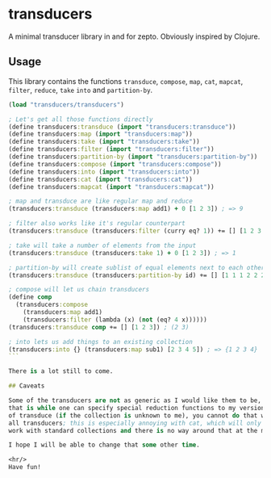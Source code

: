 # transducers

A minimal transducer library in and for zepto.
Obviously inspired by Clojure.

## Usage

This library contains the functions `transduce`, `compose`,
`map`, `cat`, `mapcat`, `filter`, `reduce`, `take` `into` and
`partition-by`.

````clojure
(load "transducers/transducers")

; Let's get all those functions directly
(define transducers:transduce (import "transducers:transduce"))
(define transducers:map (import "transducers:map"))
(define transducers:take (import "transducers:take"))
(define transducers:filter (import "transducers:filter"))
(define transducers:partition-by (import "transducers:partition-by"))
(define transducers:compose (import "transducers:compose"))
(define transducers:into (import "transducers:into"))
(define transducers:cat (import "transducers:cat"))
(define transducers:mapcat (import "transducers:mapcat"))

; map and transduce are like regular map and reduce
(transducers:transduce (transducers:map add1) + 0 [1 2 3]) ; => 9

; filter also works like it's regular counterpart
(transducers:transduce (transducers:filter (curry eq? 1)) += [] [1 2 3 1]) ; => (1 1)

; take will take a number of elements from the input
(transducers:transduce (transducers:take 1) + 0 [1 2 3]) ; => 1

; partition-by will create sublist of equal elements next to each other
(transducers:transduce (transducers:partition-by id) += [] [1 1 1 2 2 2 1]) ; => ((1 1 1) (2 2 2) (1))

; compose will let us chain transducers
(define comp 
  (transducers:compose
    (transducers:map add1)
    (transducers:filter (lambda (x) (not (eq? 4 x))))))
(transducers:transduce comp += [] [1 2 3]) ; (2 3)

; into lets us add things to an existing collection
(transducers:into {} (transducers:map sub1) [2 3 4 5]) ; => {1 2 3 4}
```

There is a lot still to come.

## Caveats

Some of the transducers are not as generic as I would like them to be,
that is while one can specify special reduction functions to my version
of transduce (if the collection is unknown to me), you cannot do that with
all transducers; this is especially annoying with cat, which will only
work with standard collections and there is no way around that at the moment.

I hope I will be able to change that some other time.

<hr/>
Have fun!
